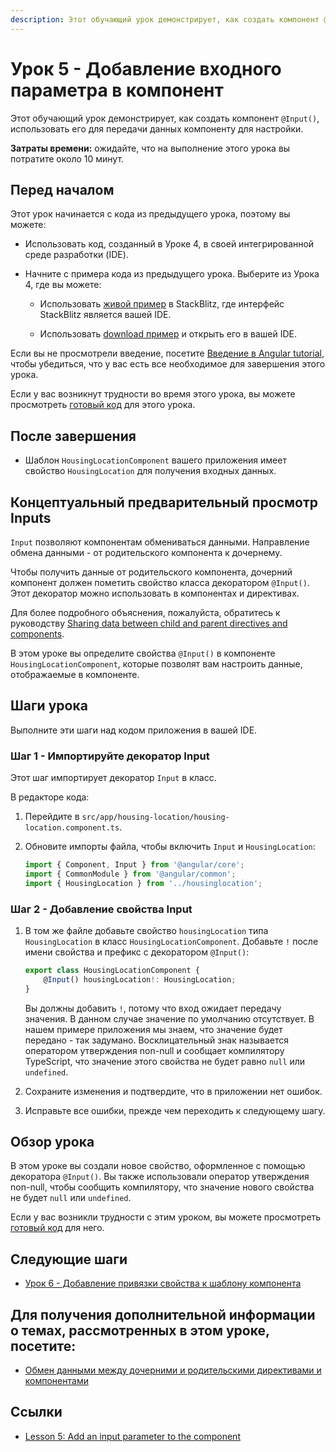 ```yaml
---
description: Этот обучающий урок демонстрирует, как создать компонент @Input(), использовать его для передачи данных компоненту для настройки
---
```


# Урок 5 - Добавление входного параметра в компонент

Этот обучающий урок демонстрирует, как создать компонент `@Input()`, использовать его для передачи данных компоненту для настройки.

**Затраты времени:** ожидайте, что на выполнение этого урока вы потратите около 10 минут.

## Перед началом

Этот урок начинается с кода из предыдущего урока, поэтому вы можете:

-   Использовать код, созданный в Уроке 4, в своей интегрированной среде разработки (IDE).

-   Начните с примера кода из предыдущего урока. Выберите <live-example name="first-app-lesson-04"></live-example> из Урока 4, где вы можете:

    -   Использовать [живой пример](https://angular.io/generated/live-examples/first-app-lesson-04/stackblitz.html) в StackBlitz, где интерфейс StackBlitz является вашей IDE.

    -   Использовать [download пример](https://angular.io/generated/zips/first-app-lesson-04/first-app-lesson-04.zip) и открыть его в вашей IDE.

Если вы не просмотрели введение, посетите [Введение в Angular tutorial](first-app.md), чтобы убедиться, что у вас есть все необходимое для завершения этого урока.

Если у вас возникнут трудности во время этого урока, вы можете просмотреть [готовый код](https://angular.io/generated/live-examples/first-app-lesson-05/stackblitz.html) для этого урока.

## После завершения

-   Шаблон `HousingLocationComponent` вашего приложения имеет свойство `HousingLocation` для получения входных данных.

## Концептуальный предварительный просмотр Inputs

`Input` позволяют компонентам обмениваться данными. Направление обмена данными - от родительского компонента к дочернему.

Чтобы получить данные от родительского компонента, дочерний компонент должен пометить свойство класса декоратором `@Input()`. Этот декоратор можно использовать в компонентах и директивах.

Для более подробного объяснения, пожалуйста, обратитесь к руководству [Sharing data between child and parent directives and components](inputs-outputs.md).

В этом уроке вы определите свойства `@Input()` в компоненте `HousingLocationComponent`, которые позволят вам настроить данные, отображаемые в компоненте.

## Шаги урока

Выполните эти шаги над кодом приложения в вашей IDE.

### Шаг 1 - Импортируйте декоратор Input

Этот шаг импортирует декоратор `Input` в класс.

В редакторе кода:

1.  Перейдите в `src/app/housing-location/housing-location.component.ts`.

2.  Обновите импорты файла, чтобы включить `Input` и `HousingLocation`:

    ```ts
    import { Component, Input } from '@angular/core';
    import { CommonModule } from '@angular/common';
    import { HousingLocation } from '../housinglocation';
    ```

### Шаг 2 - Добавление свойства Input

1.  В том же файле добавьте свойство `housingLocation` типа `HousingLocation` в класс `HousingLocationComponent`. Добавьте `!` после имени свойства и префикс с декоратором `@Input()`:

    ```ts
    export class HousingLocationComponent {
        @Input() housingLocation!: HousingLocation;
    }
    ```

    Вы должны добавить `!`, потому что вход ожидает передачу значения. В данном случае значение по умолчанию отсутствует. В нашем примере приложения мы знаем, что значение будет передано - так задумано. Восклицательный знак называется оператором утверждения non-null и сообщает компилятору TypeScript, что значение этого свойства не будет равно `null` или `undefined`.

2.  Сохраните изменения и подтвердите, что в приложении нет ошибок.

3.  Исправьте все ошибки, прежде чем переходить к следующему шагу.

## Обзор урока

В этом уроке вы создали новое свойство, оформленное с помощью декоратора `@Input()`. Вы также использовали оператор утверждения non-null, чтобы сообщить компилятору, что значение нового свойства не будет `null` или `undefined`.

Если у вас возникли трудности с этим уроком, вы можете просмотреть [готовый код](https://angular.io/generated/live-examples/first-app-lesson-05/stackblitz.html) для него.

## Следующие шаги

-   [Урок 6 - Добавление привязки свойства к шаблону компонента](./first-app-lesson-06.md)

## Для получения дополнительной информации о темах, рассмотренных в этом уроке, посетите:

-   [Обмен данными между дочерними и родительскими директивами и компонентами](inputs-outputs.md)

## Ссылки

-   [Lesson 5: Add an input parameter to the component](https://angular.io/tutorial/first-app/first-app-lesson-05)
